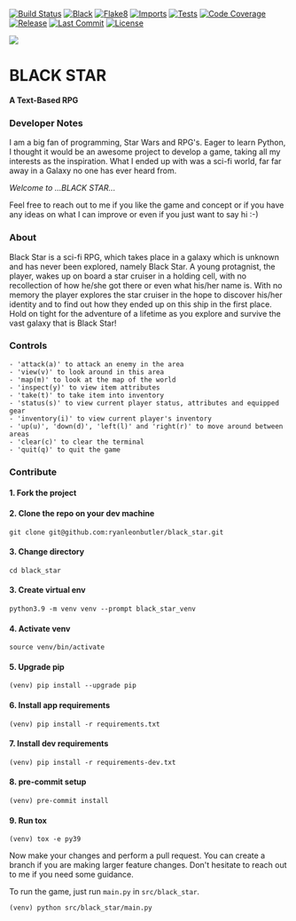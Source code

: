 [![Build Status][build-image]][build]
[![Black][black badge]][black]
[![Flake8][flake8 badge]][flake8]
[![Imports][isort badge]][isort]
[![Tests][tests badge]][tests]
[![Code Coverage][coverage-image]][coverage]
[![Release][release badge]][release]
[![Last Commit][commit badge]][commit]
[![License][license badge]][license]


<!-- Links -->
[codecov]: https://codecov.io/gh/ryanleonbutler/black_star
[commit]: https://github.com/ryanleonbutler/black_star/commit/HEAD
[python]: https://www.python.org/
[license]: https://github.com/ryanleonbutler/black_star/blob/main/License.txt
[release]: https://github.com/ryanleonbutler/black_star/releases
[github]: https://github.com/ryanleonbutler/black_star
[coverage]: https://codecov.io/gh/ryanleonbutler/black_star
[build]: https://github.com/ryanleonbutler/black_star/actions/workflows/build.yml
[black]: https://github.com/psf/black
[flake8]: https://github.com/PyCQA/flake8
[isort]: https://pycqa.github.io/isort/
[tests]: https://github.com/ryanleonbutler/black_star/tree/main/src/black_star/tests

<!-- Badges -->
[build-image]: https://github.com/ryanleonbutler/black_star/actions/workflows/build.yml/badge.svg
[coverage-image]: https://codecov.io/gh/ryanleonbutler/black_star/branch/main/graph/badge.svg
[commit badge]: https://img.shields.io/github/last-commit/ryanleonbutler/black_star
[python versions badge]: https://shields.io/pypi/pyversions/black_star
[license badge]: https://img.shields.io/github/license/ryanleonbutler/black_star
[release badge]: https://img.shields.io/github/v/release/ryanleonbutler/black_star?include_prereleases
[black badge]: https://img.shields.io/badge/code%20style-black-000000.svg
[flake8 badge]: https://github.com/ryanleonbutler/black_star/actions/workflows/flake8.yml/badge.svg
[isort badge]: https://img.shields.io/badge/%20imports-isort-%231674b1
[tests badge]: https://github.com/ryanleonbutler/black_star/actions/workflows/tests.yml/badge.svg



![](https://github.com/ryanleonbutler/black_star/blob/main/docs/black_star.png?raw=true)

# BLACK STAR
**A Text-Based RPG**


### **Developer Notes**

I am a big fan of programming, Star Wars and RPG's. Eager to learn Python,
I thought it would be an awesome project to develop a game, taking all my interests as the inspiration.
What I ended up with was a sci-fi world, far far away in a Galaxy no one has ever heard from.

*Welcome to ...BLACK STAR...*

Feel free to reach out to me if you like the game and concept or if you have any ideas on what I can improve or even if you just want to say hi :-)


### **About**

Black Star is a sci-fi RPG, which takes place in a galaxy which is unknown and has never been explored, namely Black Star. A young protagnist, the player, wakes up on board a star cruiser in a holding cell, with no recollection of how he/she got there or even what his/her name is. With no memory the player explores the star cruiser in the hope to discover his/her identity and to find out how they ended up on this ship in the first place. Hold on tight for the adventure of a lifetime as you explore and survive the vast galaxy that is Black Star!


### **Controls**
```
- 'attack(a)' to attack an enemy in the area
- 'view(v)' to look around in this area
- 'map(m)' to look at the map of the world
- 'inspect(y)' to view item attributes
- 'take(t)' to take item into inventory
- 'status(s)' to view current player status, attributes and equipped gear
- 'inventory(i)' to view current player's inventory
- 'up(u)', 'down(d)', 'left(l)' and 'right(r)' to move around between areas
- 'clear(c)' to clear the terminal
- 'quit(q)' to quit the game
```

### **Contribute**
#### 1. Fork the project

#### 2. Clone the repo on your dev machine
```
git clone git@github.com:ryanleonbutler/black_star.git
```

#### 3. Change directory
```
cd black_star
```

#### 3. Create virtual env
```
python3.9 -m venv venv --prompt black_star_venv
```

#### 4. Activate venv
```
source venv/bin/activate
```

#### 5. Upgrade pip
```
(venv) pip install --upgrade pip
```

#### 6. Install app requirements
```
(venv) pip install -r requirements.txt
```

#### 7. Install dev requirements
```
(venv) pip install -r requirements-dev.txt
```

#### 8. pre-commit setup
```
(venv) pre-commit install
```

#### 9. Run tox
```
(venv) tox -e py39
```

Now make your changes and perform a pull request. You can create a branch if you are making larger feature changes. Don't hesitate to reach out to me if you need some guidance.

To run the game, just run `main.py` in `src/black_star`.
```
(venv) python src/black_star/main.py
```